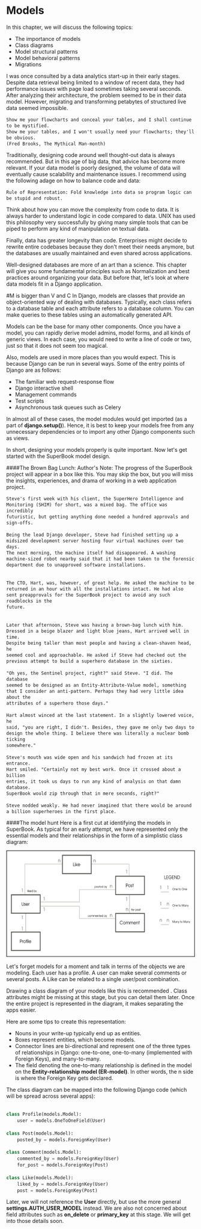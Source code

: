 # Models

In this chapter, we will discuss the following topics:
* The importance of models
* Class diagrams
* Model structural patterns
* Model behavioral patterns
* Migrations

I was once consulted by a data analytics start-up in their early stages. Despite data retrieval being limited to a window of recent data, they had performance issues with page load sometimes taking several seconds. After analyzing their architecture, the problem seemed to be in their data model. However, migrating and transforming petabytes of structured live data seemed impossible.

    Show me your flowcharts and conceal your tables, and I shall continue to be mystified.
    Show me your tables, and I won't usually need your flowcharts; they'll be obvious.
    (Fred Brooks, The Mythical Man-month)
    

Traditionally, designing code around well thought-out data is always recommended. But in this age of big data, that advice has become more relevant. If your data model is poorly designed, the volume of data will eventually cause scalability and maintenance issues. I recommend using the following adage on how to balance code and data:

    Rule of Representation: Fold knowledge into data so program logic can
    be stupid and robust.

Think about how you can move the complexity from code to data. It is always harder to understand logic in code compared to data. UNIX has used this philosophy very successfully by giving many simple tools that can be piped to perform any kind of manipulation on textual data.

Finally, data has greater longevity than code. Enterprises might decide to rewrite entire codebases because they don't meet their needs anymore, but the databases are usually maintained and even shared across applications.

Well-designed databases are more of an art than a science. This chapter will give you some fundamental principles such as Normalization and best practices around organizing your data. But before that, let's look at where data models fit in a Django application.


#M is bigger than V and C
In Django, models are classes that provide an object-oriented way of dealing with databases. Typically, each class refers to a database table and each attribute refers to a database column. You can make queries to these tables using an automatically generated API.

Models can be the base for many other components. Once you have a model, you can rapidly derive model admins, model forms, and all kinds of generic views. In each case, you would need to write a line of code or two, just so that it does not seem too magical.

Also, models are used in more places than you would expect. This is because Django can be run in several ways. Some of the entry points of Django are as follows:

* The familiar web request-response flow
* Django interactive shell
* Management commands
* Test scripts
* Asynchronous task queues such as Celery

In almost all of these cases, the model modules would get imported (as a part of **django.setup()**). Hence, it is best to keep your models free from any unnecessary dependencies or to import any other Django components such as views.

In short, designing your models properly is quite important. Now let's get started with the SuperBook model design.

####The Brown Bag Lunch:
    Author's Note: The progress of the SuperBook project will appear in a box
    like this. You may skip the box, but you will miss the insights,
    experiences, and drama of working in a web application project.

    Steve's first week with his client, the SuperHero Intelligence and
    Monitoring (SHIM) for short, was a mixed bag. The office was incredibly
    futuristic, but getting anything done needed a hundred approvals and
    sign-offs.

    Being the lead Django developer, Steve had finished setting up a midsized development server hosting four virtual machines over two days.
    The next morning, the machine itself had disappeared. A washing
    machine-sized robot nearby said that it had been taken to the forensic
    department due to unapproved software installations.


    The CTO, Hart, was, however, of great help. He asked the machine to be
    returned in an hour with all the installations intact. He had also sent preapprovals for the SuperBook project to avoid any such roadblocks in the
    future.


    Later that afternoon, Steve was having a brown-bag lunch with him.
    Dressed in a beige blazer and light blue jeans, Hart arrived well in time.
    Despite being taller than most people and having a clean-shaven head, he
    seemed cool and approachable. He asked if Steve had checked out the
    previous attempt to build a superhero database in the sixties.

    "Oh yes, the Sentinel project, right?" said Steve. "I did. The database
    seemed to be designed as an Entity-Attribute-Value model, something
    that I consider an anti-pattern. Perhaps they had very little idea about the
    attributes of a superhero those days."

    Hart almost winced at the last statement. In a slightly lowered voice, he
    said, "you are right, I didn't. Besides, they gave me only two days to
    design the whole thing. I believe there was literally a nuclear bomb ticking
    somewhere."

    Steve's mouth was wide open and his sandwich had frozen at its entrance.
    Hart smiled. "Certainly not my best work. Once it crossed about a billion
    entries, it took us days to run any kind of analysis on that damn database.
    SuperBook would zip through that in mere seconds, right?"

    Steve nodded weakly. He had never imagined that there would be around
    a billion superheroes in the first place.



####The model hunt
Here is a first cut at identifying the models in SuperBook. As typical for an early attempt,
we have represented only the essential models and their relationships in the form of a
simplistic class diagram:

![The model hunt](./images/1.png)

Let's forget models for a moment and talk in terms of the objects we are modeling. Each user has a profile. A user can make several comments or several posts. A Like can be related to a single user/post combination.

Drawing a class diagram of your models like this is recommended . Class attributes might be missing at this stage, but you can detail them later. Once the entire project is represented in the diagram, it makes separating the apps easier.

Here are some tips to create this representation:
* Nouns in your write-up typically end up as entities.
* Boxes represent entities, which become models.
* Connector lines are bi-directional and represent one of the three types of
relationships in Django: one-to-one, one-to-many (implemented with Foreign
Keys), and many-to-many.
* The field denoting the one-to-many relationship is defined in the model on
the **Entity-relationship model (ER-model)**. In other words, the n side is where
the Foreign Key gets declared.

The class diagram can be mapped into the following Django code (which will be spread
across several apps):

```python

class Profile(models.Model):
    user = models.OneToOneField(User)
    
class Post(models.Model):
    posted_by = models.ForeignKey(User)

class Comment(models.Model):
    commented_by = models.ForeignKey(User)
    for_post = models.ForeignKey(Post)

class Like(models.Model):
    liked_by = models.ForeignKey(User)
    post = models.ForeignKey(Post)
```

Later, we will not reference the **User** directly, but use the more general **settings.AUTH_USER_MODEL** instead. 
We are also not concerned about field attributes such as **on_delete** or **primary_key** at this stage. We will get into those details soon.

